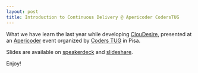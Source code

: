 ```yaml
---
layout: post
title: Introduction to Continuous Delivery @ Apericoder CodersTUG
---
```

What we have learn the last year while developing [ClouDesire](http://cloudesire.com), presented at an [Apericoder](http://www.eventbrite.it/e/biglietti-continuous-delivery-apericoder-10368942787) event organized by [Coders TUG](http://coderstug.wordpress.com/) in Pisa.

Slides are available on [speakerdeck](https://speakerdeck.com/gionn/introduction-to-continuous-delivery) and [slideshare](http://www.slideshare.net/gionn2/introduction-to-continuous-delivery-30972733
).

Enjoy!

<script async class="speakerdeck-embed" data-id="1cea149072de0131251d3a6fa470e7f6" data-ratio="1.77777777777778" src="//speakerdeck.com/assets/embed.js"></script>

